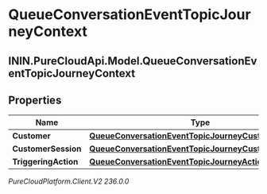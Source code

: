 # QueueConversationEventTopicJourneyContext

## ININ.PureCloudApi.Model.QueueConversationEventTopicJourneyContext

## Properties

|Name | Type | Description | Notes|
|------------ | ------------- | ------------- | -------------|
| **Customer** | [**QueueConversationEventTopicJourneyCustomer**](QueueConversationEventTopicJourneyCustomer) |  | [optional] |
| **CustomerSession** | [**QueueConversationEventTopicJourneyCustomerSession**](QueueConversationEventTopicJourneyCustomerSession) |  | [optional] |
| **TriggeringAction** | [**QueueConversationEventTopicJourneyAction**](QueueConversationEventTopicJourneyAction) |  | [optional] |



_PureCloudPlatform.Client.V2 236.0.0_
